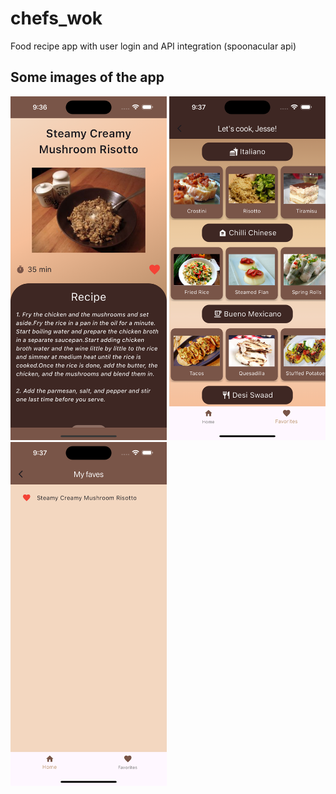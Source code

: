# chefs_wok

Food recipe app with user login and API integration (spoonacular api)

## Some images of the app

<img src='b.png' alt="image" height=550 width=250 />
<img src='c.png' alt="image" height=550 width=250 />
<img src='d.png' alt="image" height=550 width=250 />